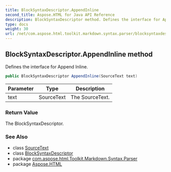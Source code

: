 ```yaml
---
title: BlockSyntaxDescriptor.AppendInline
second_title: Aspose.HTML for Java API Reference
description: BlockSyntaxDescriptor method. Defines the interface for Append Inline
type: docs
weight: 30
url: /net/com.aspose.html.toolkit.markdown.syntax.parser/blocksyntaxdescriptor/appendinline/
---
```

## BlockSyntaxDescriptor.AppendInline method

Defines the interface for Append Inline.

```java
public BlockSyntaxDescriptor AppendInline(SourceText text)
```

| Parameter | Type | Description |
| --- | --- | --- |
| text | SourceText | The SourceText. |

### Return Value

The BlockSyntaxDescriptor.

### See Also

* class [SourceText](../../../com.aspose.html.toolkit.markdown.syntax.text/sourcetext/)
* class [BlockSyntaxDescriptor](../)
* package [com.aspose.html.Toolkit.Markdown.Syntax.Parser](../../blocksyntaxdescriptor/)
* package [Aspose.HTML](../../../)
